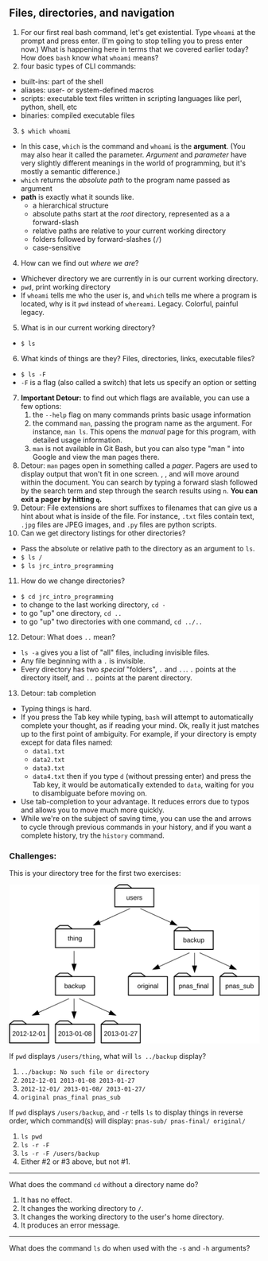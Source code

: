 ## Files, directories, and navigation
1. For our first real bash command, let's get existential.  Type `whoami` at the prompt and press enter.  (I'm going to stop telling you to press enter now.)  What is happening here in terms that we covered earlier today?  How does `bash` know what `whoami` means?
2. four basic types of CLI commands:
  - built-ins: part of the shell
  - aliases: user- or system-defined macros
  - scripts: executable text files written in scripting languages like perl, python, shell, etc
  - binaries: compiled executable files
3. `$ which whoami`
  - In this case, `which` is the command and `whoami` is the **argument**.  (You  may also hear it called the parameter.  _Argument_ and _parameter_ have very slightly different meanings in the world of programming, but it's mostly a semantic difference.)
  - `which` returns the _absolute path_ to the program name passed as argument
  - **path** is exactly what it sounds like.
      + a hierarchical structure
      + absolute paths start at the _root_ directory, represented as a a forward-slash
      + relative paths are relative to your current working directory
      + folders followed by forward-slashes (`/`)
      + case-sensitive
4. How can we find out _where we are_?
  - Whichever directory we are currently in is our current working directory.
  - `pwd`, print working directory
  - If `whoami` tells me who the user is, and `which` tells me where a program is located, why is it `pwd` instead of `whereami`.  Legacy.  Colorful, painful legacy.
5. What is in our current working directory?
  - `$ ls`
6. What kinds of things are they?  Files, directories, links, executable files?
  - `$ ls -F`
  - `-F` is a flag (also called a switch) that lets us specify an option or setting
7. **Important Detour:** to find out which flags are available, you can use a few options:  
    1. the `--help` flag on many commands prints basic usage information
    2. the command `man`, passing the program name as the argument.  For instance, `man ls`.  This opens the _manual_ page for this program, with detailed usage information.
    3. `man` is not available in Git Bash, but you can also type "man <command>" into Google and view the man pages there.
8. Detour: `man` pages open in something called a _pager_.  Pagers are used to display output that won't fit in one screen.  <UP>, <DOWN>, and <SPACE> will move around within the document.  You can search by typing a forward slash followed by the search term and step through the search results using `n`.  **You can exit a pager by hitting `q`.**
9. Detour: File extensions are short suffixes to filenames that can give us a hint about what is inside of the file.  For instance, `.txt` files contain text, `.jpg` files are JPEG images, and `.py` files are python scripts.
10. Can we get directory listings for other directories?
  - Pass the absolute or relative path to the directory as an argument to `ls`.
  - `$ ls /`
  - `$ ls jrc_intro_programming`
11. How do we change directories?
  - `$ cd jrc_intro_programming`
  - to change to the last working directory, `cd -`
  - to go "up" one directory, `cd ..`
  - to go "up" two directories with one command, `cd ../..`
12. Detour: What does `..` mean?
  - `ls -a` gives you a list of "all" files, including invisible files.
  - Any file beginning with a `.` is invisible.
  - Every directory has two _special_ "folders", `.` and `..`. `.` points at the directory itself, and `..` points at the parent directory.
13. Detour: tab completion
  - Typing things is hard.
  - If you press the Tab key while typing, `bash` will attempt to automatically complete your thought, as if reading your mind.  Ok, really it just matches up to the first point of ambiguity.  For example, if your directory is empty except for data files named:
    + `data1.txt`
    + `data2.txt`
    + `data3.txt`
    + `data4.txt`
  then if you type `d` (without pressing enter) and press the Tab key, it would be automatically extended to `data`, waiting for you to disambiguate before moving on.
  - Use tab-completion to your advantage.  It reduces errors due to typos and allows you to move much more quickly.
  - While we're on the subject of saving time, you can use the <UP> and <DOWN> arrows to cycle through previous commands in your history, and if you want a complete history, try the `history` command.


### Challenges:
This is your directory tree for the first two exercises:

![Directory Tree](filesystem-challenge.svg)

If `pwd` displays `/users/thing`, what will `ls ../backup` display?

1. `../backup: No such file or directory`
2. `2012-12-01 2013-01-08 2013-01-27`
3. `2012-12-01/ 2013-01-08/ 2013-01-27/`
4. `original pnas_final pnas_sub`

If `pwd` displays `/users/backup`, and `-r` tells `ls` to display things in reverse order, which command(s) will display: `pnas-sub/ pnas-final/ original/`

1. `ls pwd`
2. `ls -r -F`
3. `ls -r -F /users/backup`
4. Either #2 or #3 above, but not #1.

---
What does the command `cd` without a directory name do?

1. It has no effect.
2. It changes the working directory to `/`.
3. It changes the working directory to the user's home directory.
4. It produces an error message.

---
What does the command `ls` do when used with the `-s` and `-h` arguments?